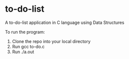 # to-do-list
A to-do-list application in C language using Data Structures

To run the program:
1. Clone the repo into your local directory
2. Run gcc to-do.c
3. Run ./a.out 
